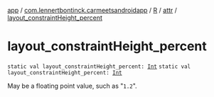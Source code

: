 [app](../../../index.md) / [com.lennertbontinck.carmeetsandroidapp](../../index.md) / [R](../index.md) / [attr](index.md) / [layout_constraintHeight_percent](./layout_constraint-height_percent.md)

# layout_constraintHeight_percent

`static val layout_constraintHeight_percent: `[`Int`](https://kotlinlang.org/api/latest/jvm/stdlib/kotlin/-int/index.html)
`static val layout_constraintHeight_percent: `[`Int`](https://kotlinlang.org/api/latest/jvm/stdlib/kotlin/-int/index.html)

May be a floating point value, such as "`1.2`".


